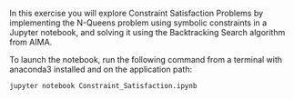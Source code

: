 In this exercise you will explore Constraint Satisfaction Problems by implementing the N-Queens problem using symbolic constraints in a Jupyter notebook, and solving it using the Backtracking Search algorithm from AIMA.

To launch the notebook, run the following command from a terminal with anaconda3 installed and on the application path:

    jupyter notebook Constraint_Satisfaction.ipynb
